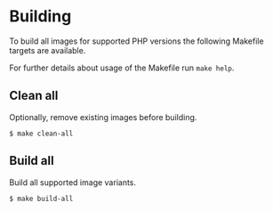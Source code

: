 # Building

To build all images for supported PHP versions the following Makefile targets are available.

For further details about usage of the Makefile run `make help`.

## Clean all

Optionally, remove existing images before building.

```
$ make clean-all
```

## Build all

Build all supported image variants.

```
$ make build-all
```
